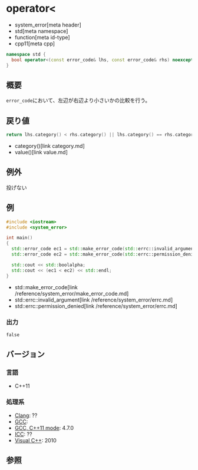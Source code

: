 # operator<
* system_error[meta header]
* std[meta namespace]
* function[meta id-type]
* cpp11[meta cpp]

```cpp
namespace std {
  bool operator<(const error_code& lhs, const error_code& rhs) noexcept;
}
```

## 概要
`error_code`において、左辺が右辺より小さいかの比較を行う。


## 戻り値
```cpp
return lhs.category() < rhs.category() || lhs.category() == rhs.category() && lhs.value() < rhs.value();
```
* category()[link category.md]
* value()[link value.md]


## 例外
投げない


## 例
```cpp example
#include <iostream>
#include <system_error>

int main()
{
  std::error_code ec1 = std::make_error_code(std::errc::invalid_argument);
  std::error_code ec2 = std::make_error_code(std::errc::permission_denied);

  std::cout << std::boolalpha;
  std::cout << (ec1 < ec2) << std::endl;
}
```
* std::make_error_code[link /reference/system_error/make_error_code.md]
* std::errc::invalid_argument[link /reference/system_error/errc.md]
* std::errc::permission_denied[link /reference/system_error/errc.md]

### 出力
```
false
```

## バージョン
### 言語
- C++11

### 処理系
- [Clang](/implementation.md#clang): ??
- [GCC](/implementation.md#gcc): 
- [GCC, C++11 mode](/implementation.md#gcc): 4.7.0
- [ICC](/implementation.md#icc): ??
- [Visual C++](/implementation.md#visual_cpp): 2010

## 参照
